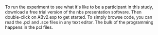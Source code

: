 To run the experiment to see what it's like to be a participant in this study, 
download a free trial version of the nbs presentation software. 
Then double-click on ABv2.exp to get started. 
To simply browse code, you can read the .pcl and .sce files in any text editor. 
The bulk of the programming happens in the pcl files. 
